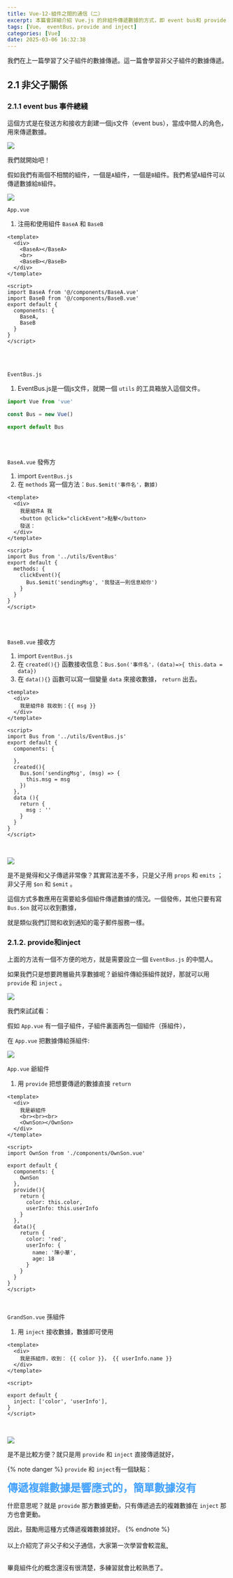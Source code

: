 ```yaml
---
title: Vue-12-組件之間的通信（二）
excerpt: 本篇會詳細介紹 Vue.js 的非組件傳遞數據的方式，即 event bus和 provide inject。
tags: [Vue， eventBus，provide and inject]
categories: [Vue]
date: 2025-03-06 16:32:38
---
```


我們在上一篇學習了父子組件的數據傳遞。這一篇會學習非父子組件的數據傳遞。

## 2.1 非父子關係
### 2.1.1 event bus 事件總綫

這個方式是在發送方和接收方創建一個js文件（event bus），當成中間人的角色，用來傳遞數據。

![](/img/Vue/Vue-13-1.png) 
<br>

我們就開始吧！

假如我們有兩個不相關的組件，一個是`A`組件，一個是`B`組件。我們希望`A`組件可以傳遞數據給`B`組件。

![](/img/Vue/Vue-13-2.png) 
<br>

`App.vue`
1. 注冊和使用組件 `BaseA` 和 `BaseB`

```vue
<template>
  <div>
    <BaseA></BaseA>
    <br>
    <BaseB></BaseB>
  </div>
</template>

<script>
import BaseA from '@/components/BaseA.vue'
import BaseB from '@/components/BaseB.vue'
export default {
  components: {
    BaseA,
    BaseB
  } 
}
</script>
```
<br>
<br>

`EventBus.js`
1. EventBus.js是一個js文件，就開一個 `utils` 的工具箱放入這個文件。

```js
import Vue from 'vue'

const Bus = new Vue()

export default Bus
```
<br>
<br>

`BaseA.vue` 發佈方
1. import `EventBus.js`
2. 在 `methods` 寫一個方法：`Bus.$emit('事件名'，數據)`

```vue
<template>
  <div>
    我是組件A 我
    <button @click="clickEvent">點擊</button>
    發送：
  </div>
</template>

<script>
import Bus from '../utils/EventBus'
export default {
  methods: {
    clickEvent(){
      Bus.$emit('sendingMsg', '我發送一則信息給你')
    }
  }
}
</script>
```
<br>
<br>

`BaseB.vue` 接收方
1. import `EventBus.js`
2. 在 `created(){}` 函數接收信息：`Bus.$on('事件名'，(data)=>{ this.data = data})`
3. 在 `data(){}` 函數可以寫一個變量 `data` 來接收數據， `return` 出去。

```vue
<template>
  <div>
    我是組件B 我收到：{{ msg }}
  </div>
</template>

<script>
import Bus from '../utils/EventBus.js'
export default {
  components: {
  
  },
  created(){
    Bus.$on('sendingMsg', (msg) => {
      this.msg = msg
    })
  },
  data (){
    return {
      msg : ''
    }
  }
}
</script>
```
<br>

![](/img/Vue/Vue-13-3.png) 
<br>

是不是覺得和父子傳遞非常像？其實寫法差不多，只是父子用 `props` 和 `emits` ； 非父子用 `$on` 和 `$emit` 。

這個方式多數應用在需要給多個組件傳遞數據的情況。一個發佈，其他只要有寫 `Bus.$on` 就可以收到數據，

就是類似我們訂閲和收到通知的電子郵件服務一樣。

### 2.1.2. provide和inject
上面的方法有一個不方便的地方，就是需要設立一個 `EventBus.js` 的中間人。

如果我們只是想要跨層級共享數據呢？爺組件傳給孫組件就好，那就可以用 `provide` 和 `inject` 。

![](/img/Vue/Vue-13-4.png) 
<br>

我們來試試看：

假如 `App.vue` 有一個子組件，子組件裏面再包一個組件（孫組件），

在 `App.vue` 把數據傳給孫組件:


![](/img/Vue/Vue-13-5.png) 
<br>

`App.vue` 爺組件
1. 用 `provide` 把想要傳遞的數據直接 `return`

```vue
<template>
  <div>
    我是爺組件
    <br><br><br>
    <OwnSon></OwnSon>
  </div>
</template>

<script>
import OwnSon from './components/OwnSon.vue'

export default {
  components: {
    OwnSon
  }, 
  provide(){
    return {
      color: this.color,
      userInfo: this.userInfo
    }
  },
  data(){
    return {
      color: 'red',
      userInfo: {
        name: '陳小華',
        age: 18
      }
    }
  }
}
</script>
```
<br>

`GrandSon.vue` 孫組件
1. 用 `inject` 接收數據，數據即可使用

```vue
<template>
  <div>
    我是孫組件，收到： {{ color }}， {{ userInfo.name }}
  </div>
</template>

<script>

export default {
  inject: ['color', 'userInfo'],
}
</script>
```
<br>

![](/img/Vue/Vue-13-6.png) 
<br>

是不是比較方便？就只是用 `provide` 和 `inject` 直接傳遞就好，
<br>

{% note danger %}
`provide` 和 `inject`有一個缺點：

<font size="5" color="#46A3FF">**傳遞複雜數據是響應式的，簡單數據沒有**</font>

什麽意思呢？就是 `provide` 那方數據更動，只有傳遞過去的複雜數據在 `inject` 那方也會更動。

因此，鼓勵用這種方式傳遞複雜數據就好。
{% endnote %}
<br>
<br>
以上介紹完了非父子和父子通信，大家第一次學習會較混亂,<br><br>

畢竟組件化的概念還沒有很清楚，多練習就會比較熟悉了。
<br><br>